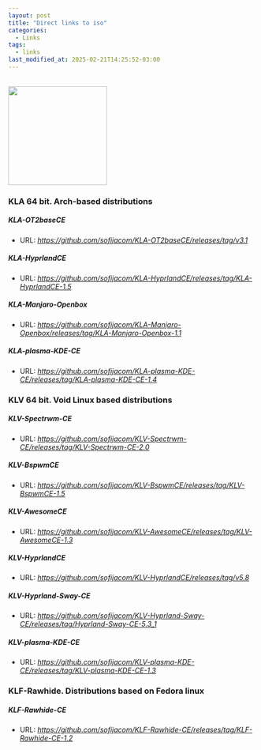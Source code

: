 ```yaml
---
layout: post
title: "Direct links to iso"
categories:
  - Links
tags:
  - links
last_modified_at: 2025-02-21T14:25:52-03:00
---
```


<a id="installation"></a>  
<img src="https://github.com/user-attachments/assets/7e1e2fa0-ab50-4901-a024-fe731fb44ab3" width="200"/>


### KLA 64 bit. Arch-based distributions 

##### KLA-OT2baseCE
- URL: _<https://github.com/sofijacom/KLA-OT2baseCE/releases/tag/v3.1>_

##### KLA-HyprlandCE
- URL: _<https://github.com/sofijacom/KLA-HyprlandCE/releases/tag/KLA-HyprlandCE-1.5>_

##### KLA-Manjaro-Openbox
- URL: _<https://github.com/sofijacom/KLA-Manjaro-Openbox/releases/tag/KLA-Manjaro-Openbox-1.1>_

##### KLA-plasma-KDE-CE
- URL: _<https://github.com/sofijacom/KLA-plasma-KDE-CE/releases/tag/KLA-plasma-KDE-CE-1.4>_


### KLV 64 bit. Void Linux based distributions

##### KLV-Spectrwm-CE
- URL: _<https://github.com/sofijacom/KLV-Spectrwm-CE/releases/tag/KLV-Spectrwm-CE-2.0>_

##### KLV-BspwmCE
- URL: _<https://github.com/sofijacom/KLV-BspwmCE/releases/tag/KLV-BspwmCE-1.5>_

##### KLV-AwesomeCE
- URL: _<https://github.com/sofijacom/KLV-AwesomeCE/releases/tag/KLV-AwesomeCE-1.3>_

##### KLV-HyprlandCE
- URL: _<https://github.com/sofijacom/KLV-HyprlandCE/releases/tag/v5.8>_

##### KLV-Hyprland-Sway-CE
- URL: _<https://github.com/sofijacom/KLV-Hyprland-Sway-CE/releases/tag/Hyprland-Sway-CE-5.3_1>_

##### KLV-plasma-KDE-CE
- URL: _<https://github.com/sofijacom/KLV-plasma-KDE-CE/releases/tag/KLV-plasma-KDE-CE-1.3>_


### KLF-Rawhide. Distributions based on Fedora linux

##### KLF-Rawhide-CE
- URL: _<https://github.com/sofijacom/KLF-Rawhide-CE/releases/tag/KLF-Rawhide-CE-1.2>_

